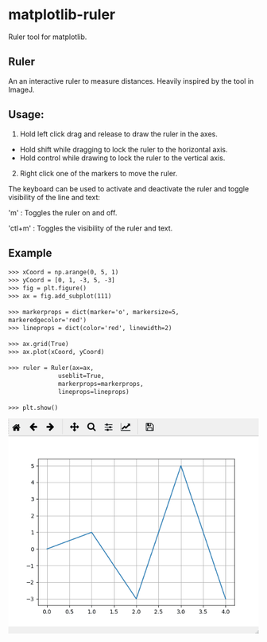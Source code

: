 # matplotlib-ruler
Ruler tool for matplotlib.

## Ruler

An an interactive ruler to measure distances. Heavily inspired by the tool in ImageJ.
    
    
Usage:
---------- 

1. Hold left click drag and release to draw the ruler in the axes.
  - Hold shift while dragging to lock the ruler to the horizontal axis.
  - Hold control while drawing to lock the ruler to the vertical axis. 

2. Right click one of the markers to move the ruler. 

The keyboard can be used to activate and deactivate the ruler and toggle 
visibility of the line and text:

'm' : Toggles the ruler on and off. 

'ctl+m' : Toggles the visibility of the ruler and text. 

Example
----------
    
    >>> xCoord = np.arange(0, 5, 1)
    >>> yCoord = [0, 1, -3, 5, -3]
    >>> fig = plt.figure()
    >>> ax = fig.add_subplot(111)
    
    >>> markerprops = dict(marker='o', markersize=5, markeredgecolor='red')
    >>> lineprops = dict(color='red', linewidth=2)
    
    >>> ax.grid(True)
    >>> ax.plot(xCoord, yCoord)
    
    >>> ruler = Ruler(ax=ax,
                  useblit=True,
                  markerprops=markerprops,
                  lineprops=lineprops)
    
    >>> plt.show()
    


![Ruler Gif](/docs/ruler_example.gif?raw=True)



